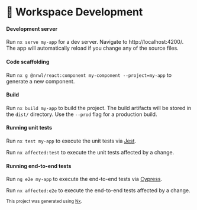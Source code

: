 # 🔧 Workspace Development

#### Development server

Run `nx serve my-app` for a dev server. Navigate to http://localhost:4200/. The app will automatically reload if you change any of the source files.

#### Code scaffolding

Run `nx g @nrwl/react:component my-component --project=my-app` to generate a new component.

#### Build

Run `nx build my-app` to build the project. The build artifacts will be stored in the `dist/` directory. Use the `--prod` flag for a production build.

#### Running unit tests

Run `nx test my-app` to execute the unit tests via [Jest](https://jestjs.io).

Run `nx affected:test` to execute the unit tests affected by a change.

#### Running end-to-end tests

Run `ng e2e my-app` to execute the end-to-end tests via [Cypress](https://www.cypress.io).

Run `nx affected:e2e` to execute the end-to-end tests affected by a change.


<small>This project was generated using [Nx](https://nx.dev).</small>
